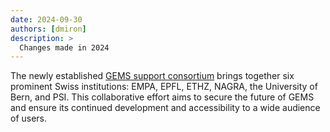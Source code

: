 ```yaml
---
date: 2024-09-30
authors: [dmiron]
description: >
  Changes made in 2024
---
```

The newly established [GEMS support consortium](../../consortium) brings together six prominent Swiss institutions: EMPA, EPFL, ETHZ, NAGRA, the University of Bern, and PSI. This collaborative effort aims to secure the future of GEMS and ensure its continued development and accessibility to a wide audience of users. 